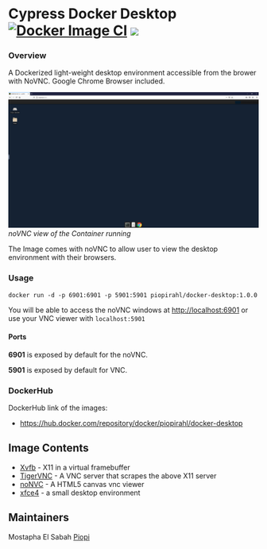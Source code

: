 # Cypress Docker Desktop [![Docker Image CI](https://github.com/piopi/cypress-desktop/actions/workflows/docker-image.yml/badge.svg)](https://github.com/piopi/cypress-desktop/actions/workflows/docker-image.yml) ![](https://img.shields.io/docker/pulls/piopirahl/docker-desktop.svg?maxAge=604800)

### Overview

A Dockerized light-weight desktop environment accessible from the brower with NoVNC. Google Chrome Browser included.

![](/screenshots/Capture.PNG)
*noVNC view of the Container running*

The Image comes with noVNC to allow user to view the desktop environment with their browsers.


### Usage

```
docker run -d -p 6901:6901 -p 5901:5901 piopirahl/docker-desktop:1.0.0
```



You will be able to access the noVNC windows at [http://localhost:6901](http://localhost:6901) or use your VNC viewer with `localhost:5901`

#### Ports

**6901** is exposed by default for the noVNC.

**5901** is exposed by default for VNC.

### DockerHub

DockerHub link of the images:

- https://hub.docker.com/repository/docker/piopirahl/docker-desktop


## Image Contents

- [Xvfb](http://www.x.org/releases/X11R7.6/doc/man/man1/Xvfb.1.xhtml) - X11 in a virtual framebuffer
- [TigerVNC](https://github.com/TigerVNC/tigervnc) - A VNC server that scrapes the above X11 server
- [noNVC](https://github.com/novnc/noVNC) - A HTML5 canvas vnc viewer
- [xfce4](https://www.xfce.org/) - a small desktop environment

## Maintainers

Mostapha El Sabah [Piopi](https://github.com/piopi)
